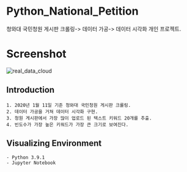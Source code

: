 # Python_National_Petition
청와대 국민청원 게시판 크롤링-> 데이터 가공-> 데이터 시각화 개인 프로젝트.

# Screenshot
![real_data_cloud](https://user-images.githubusercontent.com/50208120/104368859-fffda880-555f-11eb-8b7c-4a7057707bf2.PNG)


## Introduction
```
1. 2020년 1월 11일 기준 청와대 국민청원 게시판 크롤링. 
2. 데이터 가공을 거쳐 데이터 시각화 구현.
3. 청원 게시판에서 가장 많이 업로드 된 텍스트 키워드 20개를 추출.
4. 빈도수가 가장 높은 키워드가 가장 큰 크기로 보여진다.

```

## Visualizing Environment
```
- Python 3.9.1
- Jupyter Notebook

```

